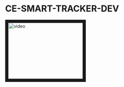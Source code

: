 # CE-SMART-TRACKER-DEV

<a href="http://www.youtube.com/watch?feature=player_embedded&v=bPFd5yA5Ziw" target="_blank"><img src="http://img.youtube.com/vi/bPFd5yA5Ziw/0.jpg" alt="video" width="240" height="180" border="10" /></a>